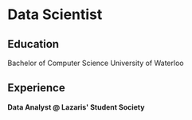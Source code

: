 # Data Scientist

## Education
Bachelor of Computer Science
  University of Waterloo

## Experience
**Data Analyst @ Lazaris' Student Society**

